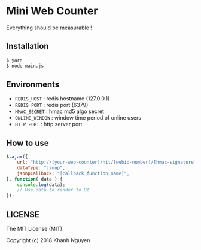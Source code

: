 # Mini Web Counter

Everything should be measurable !

## Installation

```bash
$ yarn
$ node main.js
```

## Environments

- `REDIS_HOST` : redis hostname (127.0.0.1)
- `REDIS_PORT` : redis port (6379)
- `HMAC_SECRET` : hmac md5 algo secret
- `ONLINE_WINDOW` : window time period of online users
- `HTTP_PORT` : http server port

## How to use

```js
$.ajax({
	url: "http://[your-web-counter]/hit/[webid-number]/[hmac-signature]",
	dataType: "jsonp",
	jsonpCallback: "[callback_function_name]",
}, function( data ) {
	console.log(data);
	// Use data to render to UI
});
```

## LICENSE

The MIT License (MIT)

Copyright (c) 2018 Khanh Nguyen

